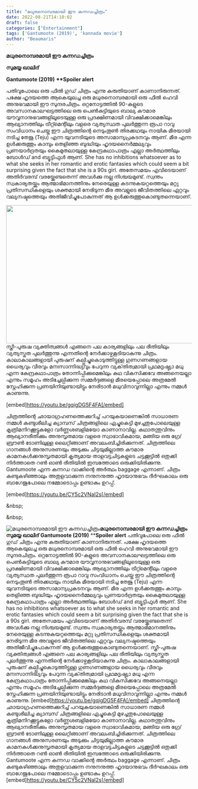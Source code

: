 ```yaml
---
title: "മധുരനൊമ്പരമായി ഈ കന്നഡച്ചിത്രം"
date: 2022-08-21T14:10:02
draft: false
categories: ["Entertainment"]
tags: ['Gantumoote (2019)', 'kannada movie']
author: "Beaumaris"
---
```


<strong>മധുരനൊമ്പരമായി ഈ കന്നഡച്ചിത്രം</strong>

<strong>സുമയ്യ ഖാലിദ്</strong>

<strong>Gantumoote (2019)</strong>
<strong>**Spoiler alert</strong>

പതിവുപോലെ ഒരു ഫീൽ ഗുഡ് ചിത്രം എന്നു കരുതിയാണ് കാണാനിരുന്നത്. പക്ഷേ ഹൃദയത്തെ ആകെയുലച്ച ഒരു മധുരനൊമ്പരമായി ഒരു ഫീൽ ഹെവി അനുഭവമായി ഈ സുന്ദരചിത്രം. ഒറ്റനോട്ടത്തിൽ 90-കളുടെ അവസാനകാലഘട്ടത്തിലെ ഒരു പെൺകുട്ടിയുടെ ബാല്യ കൗമാര യൗവ്വനാനുഭവങ്ങളിലൂടെയുള്ള ഒരു പ്രദക്ഷിണമായി വിവക്ഷിക്കാമെങ്കിലും ആഖ്യാനത്തിലും ട്രീറ്റ്മെന്റിലും വളരെ വ്യത്യസ്ഥത പുലർത്തുന്ന രൂപാ റാവു സംവിധാനം ചെയ്ത ഈ ചിത്രത്തിന്റെ നെടുംതൂൺ തിരക്കഥയും നായിക മീരയായി നടിച്ച തേജു (Teju) എന്ന യുവനടിയുടെ അസാമാന്യപ്രകടനവും ആണ്‌. മീര എന്ന ഉൾക്കരുത്തും കാമ്പും തെളിഞ്ഞ ബുദ്ധിയും ഹൃദയനൈർമ്മല്യവും പ്രണയാർദ്രതയും കൈമുതലായുള്ള കേന്ദ്രകഥാപാത്രം എല്ലാ അർത്ഥത്തിലും ബോൾഡ് and ബ്യൂട്ടിഫുൾ ആണ്‌. She has no inhibitions whatsoever as to what she seeks in her romantic and erotic fantasies which could seem a bit surprising given the fact that she is a 90s girl. അതേസമയം എവിടെയാണ് അതിർവരമ്പ് വരയ്ക്കേണ്ടതെന്ന് അവൾക്കു നല്ല നിശ്ചയമുണ്ട്. സ്വന്തം സ്വകാര്യതയ്ക്കും ആത്മാഭിമാനത്തിനും നേരെയുള്ള കടന്നുകയറ്റത്തെയും മറ്റു പ്രതിസന്ധികളെയും ശക്തമായി നേരിടുന്ന മീര അവളുടെ ജീവിതത്തിലെ ഏറ്റവും വല്യനഷ്ടത്തെയും അതിജീവിച്ചുപോകുന്നത് ആ ഉൾക്കരുത്തുകൊണ്ടുതന്നെയാണ്.

<img class="size-full wp-image-347775 aligncenter" src="https://cdn.boolokam.com/articles/2022/08/fwf22-3.jpg" alt="" width="667" height="375" />സ്ത്രീ-പുരുഷ വ്യക്തിത്വങ്ങൾ എങ്ങനെ പല കാര്യങ്ങളിലും പല രീതിയിലും വ്യത്യസ്തത പുലർത്തുന്നു എന്നതിന്റെ നേർക്കാഴ്ചകൂടിയാകുന്നു ചിത്രം. കാലാകാലങ്ങളായി പുരുഷന് കല്പ്പിച്ചുകൊടുത്തിട്ടുള്ള ഗുണഗണങ്ങളായ ധൈര്യവും വീരവും മനഃസാന്നിദ്ധ്യവും പേറുന്ന വ്യക്‌തിത്വമായി പ്രഥമദൃഷ്ട്യാ മധു എന്ന കേന്ദ്രകഥാപാത്രം തോന്നിപ്പിക്കുമെങ്കിലും കഥ വികസിക്കവേ അങ്ങനെയല്ലാ എന്നും സമൂഹം അടിച്ചേല്പിക്കുന്ന സമ്മർദ്ദങ്ങളെ മീരയെപ്പോലെ അത്രമേൽ സ്നേഹിക്കുന്ന പ്രണയിനിയുണ്ടായിട്ടും നേരിടാൻ മധുവിനാവുന്നില്ലാ എന്നും നമ്മൾ കാണുന്നു.

[embed]https://youtu.be/gqigDG5F4FA[/embed]

ചിത്രത്തിന്റെ ഛായാഗ്രഹണത്തെക്കുറിച്ച് പറയുകയാണെങ്കിൽ സാധാരണ നമ്മൾ കണ്ടുശീലിച്ച ക്യാമ്പസ്‌ ചിത്രങ്ങളിലെ ഏച്ചുകെട്ടി മുഴച്ചതുപോലെയുള്ള കൃത്രിമനിറക്കൂട്ടുകളോ വർണ്ണശബളിമയോ കാണാനാവില്ല. കഥാതന്തുവിനും ആഖ്യാനരീതിക്കും അനുസൃതമായ വളരെ സ്വാഭാവികമായ, മങ്ങിയ ഒരു ഗ്രേ/ ബ്രൗൺ ടോണിലുള്ള ലൈറ്റിങ്ങാണ്‌ അവലംബിച്ചിരിക്കുന്നത്. ചിത്രത്തിലെ ഗാനങ്ങൾ അനുസരണയും അടുക്കും ചിട്ടയുമില്ലാത്ത കൗമാര കാമനകൾക്കനുസൃതമായി കൃത്യമായ താളവട്ടചിട്ടകളുടെ ചട്ടക്കൂട്ടിൽ ഒതുക്കി നിർത്താതെ റൺ ഓൺ രീതിയിൽ ഇമ്പത്തോടെ ഒരുക്കിയിരിക്കുന്നു. Gantumoote എന്ന കന്നഡ വാക്കിന്റെ അർത്ഥം baggage എന്നാണ്. ചിത്രം കണ്ടുകഴിഞ്ഞാലും അതുളവാക്കുന്ന നനുനനുത്ത ഹൃദയാനുഭവം ദീർഘകാലം ഒരു ബാഗേജുപോലെ നമ്മോടൊപ്പം ഉണ്ടാകും ഉറപ്പ്.

[embed]https://youtu.be/CY5c2VNaI2s[/embed]

&amp;nbsp;

&amp;nbsp;


![മധുരനൊമ്പരമായി ഈ കന്നഡച്ചിത്രം](https://cdn.boolokam.com/articles/2022/08/fwf22-3.jpg)**മധുരനൊമ്പരമായി ഈ കന്നഡച്ചിത്രം** **സുമയ്യ ഖാലിദ്** **Gantumoote (2019)** ****Spoiler alert** പതിവുപോലെ ഒരു ഫീൽ ഗുഡ് ചിത്രം എന്നു കരുതിയാണ് കാണാനിരുന്നത്. പക്ഷേ ഹൃദയത്തെ ആകെയുലച്ച ഒരു മധുരനൊമ്പരമായി ഒരു ഫീൽ ഹെവി അനുഭവമായി ഈ സുന്ദരചിത്രം. ഒറ്റനോട്ടത്തിൽ 90-കളുടെ അവസാനകാലഘട്ടത്തിലെ ഒരു പെൺകുട്ടിയുടെ ബാല്യ കൗമാര യൗവ്വനാനുഭവങ്ങളിലൂടെയുള്ള ഒരു പ്രദക്ഷിണമായി വിവക്ഷിക്കാമെങ്കിലും ആഖ്യാനത്തിലും ട്രീറ്റ്മെന്റിലും വളരെ വ്യത്യസ്ഥത പുലർത്തുന്ന രൂപാ റാവു സംവിധാനം ചെയ്ത ഈ ചിത്രത്തിന്റെ നെടുംതൂൺ തിരക്കഥയും നായിക മീരയായി നടിച്ച തേജു (Teju) എന്ന യുവനടിയുടെ അസാമാന്യപ്രകടനവും ആണ്‌. മീര എന്ന ഉൾക്കരുത്തും കാമ്പും തെളിഞ്ഞ ബുദ്ധിയും ഹൃദയനൈർമ്മല്യവും പ്രണയാർദ്രതയും കൈമുതലായുള്ള കേന്ദ്രകഥാപാത്രം എല്ലാ അർത്ഥത്തിലും ബോൾഡ് and ബ്യൂട്ടിഫുൾ ആണ്‌. She has no inhibitions whatsoever as to what she seeks in her romantic and erotic fantasies which could seem a bit surprising given the fact that she is a 90s girl. അതേസമയം എവിടെയാണ് അതിർവരമ്പ് വരയ്ക്കേണ്ടതെന്ന് അവൾക്കു നല്ല നിശ്ചയമുണ്ട്. സ്വന്തം സ്വകാര്യതയ്ക്കും ആത്മാഭിമാനത്തിനും നേരെയുള്ള കടന്നുകയറ്റത്തെയും മറ്റു പ്രതിസന്ധികളെയും ശക്തമായി നേരിടുന്ന മീര അവളുടെ ജീവിതത്തിലെ ഏറ്റവും വല്യനഷ്ടത്തെയും അതിജീവിച്ചുപോകുന്നത് ആ ഉൾക്കരുത്തുകൊണ്ടുതന്നെയാണ്. സ്ത്രീ-പുരുഷ വ്യക്തിത്വങ്ങൾ എങ്ങനെ പല കാര്യങ്ങളിലും പല രീതിയിലും വ്യത്യസ്തത പുലർത്തുന്നു എന്നതിന്റെ നേർക്കാഴ്ചകൂടിയാകുന്നു ചിത്രം. കാലാകാലങ്ങളായി പുരുഷന് കല്പ്പിച്ചുകൊടുത്തിട്ടുള്ള ഗുണഗണങ്ങളായ ധൈര്യവും വീരവും മനഃസാന്നിദ്ധ്യവും പേറുന്ന വ്യക്‌തിത്വമായി പ്രഥമദൃഷ്ട്യാ മധു എന്ന കേന്ദ്രകഥാപാത്രം തോന്നിപ്പിക്കുമെങ്കിലും കഥ വികസിക്കവേ അങ്ങനെയല്ലാ എന്നും സമൂഹം അടിച്ചേല്പിക്കുന്ന സമ്മർദ്ദങ്ങളെ മീരയെപ്പോലെ അത്രമേൽ സ്നേഹിക്കുന്ന പ്രണയിനിയുണ്ടായിട്ടും നേരിടാൻ മധുവിനാവുന്നില്ലാ എന്നും നമ്മൾ കാണുന്നു. [embed]https://youtu.be/gqigDG5F4FA[/embed] ചിത്രത്തിന്റെ ഛായാഗ്രഹണത്തെക്കുറിച്ച് പറയുകയാണെങ്കിൽ സാധാരണ നമ്മൾ കണ്ടുശീലിച്ച ക്യാമ്പസ്‌ ചിത്രങ്ങളിലെ ഏച്ചുകെട്ടി മുഴച്ചതുപോലെയുള്ള കൃത്രിമനിറക്കൂട്ടുകളോ വർണ്ണശബളിമയോ കാണാനാവില്ല. കഥാതന്തുവിനും ആഖ്യാനരീതിക്കും അനുസൃതമായ വളരെ സ്വാഭാവികമായ, മങ്ങിയ ഒരു ഗ്രേ/ ബ്രൗൺ ടോണിലുള്ള ലൈറ്റിങ്ങാണ്‌ അവലംബിച്ചിരിക്കുന്നത്. ചിത്രത്തിലെ ഗാനങ്ങൾ അനുസരണയും അടുക്കും ചിട്ടയുമില്ലാത്ത കൗമാര കാമനകൾക്കനുസൃതമായി കൃത്യമായ താളവട്ടചിട്ടകളുടെ ചട്ടക്കൂട്ടിൽ ഒതുക്കി നിർത്താതെ റൺ ഓൺ രീതിയിൽ ഇമ്പത്തോടെ ഒരുക്കിയിരിക്കുന്നു. Gantumoote എന്ന കന്നഡ വാക്കിന്റെ അർത്ഥം baggage എന്നാണ്. ചിത്രം കണ്ടുകഴിഞ്ഞാലും അതുളവാക്കുന്ന നനുനനുത്ത ഹൃദയാനുഭവം ദീർഘകാലം ഒരു ബാഗേജുപോലെ നമ്മോടൊപ്പം ഉണ്ടാകും ഉറപ്പ്. [embed]https://youtu.be/CY5c2VNaI2s[/embed] &nbsp; &nbsp;
